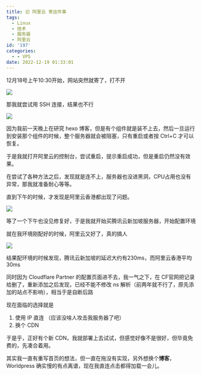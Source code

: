 ```yaml
---
title: 记 阿里云 寄这件事
tags:
  - Linux
  - 技术
  - 服务器
  - 阿里云
id: '197'
categories:
  - - VPS
date: 2022-12-19 01:33:01
---
```


12月18号上午10:30开始，网站突然就寄了，打不开

[![](https://blog.imwcr.cn/wp-content/uploads/2022/12/image-1.png)](https://blog.imwcr.cn/wp-content/uploads/2022/12/image-1.png)

那我就尝试用 SSH 连接，结果也不行

[![](https://blog.imwcr.cn/wp-content/uploads/2022/12/image-3.png)](https://blog.imwcr.cn/wp-content/uploads/2022/12/image-3.png)

因为我前一天晚上在研究 hexo 博客，但是有个组件就是装不上去，然后一旦运行到安装那个组件的时候，整个服务器就会被阻塞，只有重启或者按 Ctrl+C 才可以恢复。

于是我就打开阿里云的控制台，尝试重启，提示重启成功，但是重启仍然没有效果。

在尝试了各种方法之后，发现就是连不上，服务器也没进黑洞，CPU占用也没有异常，那我就准备耐心等等。

直到下午的时候，才发现是阿里云香港都出现了问题。

[![](https://blog.imwcr.cn/wp-content/uploads/2022/12/image-2.png)](https://blog.imwcr.cn/wp-content/uploads/2022/12/image-2.png)

等了一个下午也没见修复好，于是我就开始买腾讯云新加坡服务器，开始配置环境

就在我环境刚配好的时候，阿里云又好了，真的搞人

[![](https://blog.imwcr.cn/wp-content/uploads/2022/12/image-4.png)](https://blog.imwcr.cn/wp-content/uploads/2022/12/image-4.png)

结果配环境的时候发现，腾讯云新加坡的延迟大约有230ms，而阿里云香港平均30ms

同时因为 Cloudflare Partner 的配置页面进不去，我一气之下，在 CF官网把记录给删了，重新添加之后发现，已经不能不修改 ns 解析（前两年就不行了，原先添加的站点不影响），相当于是自断后路

现在面临的选择就是

1.  使用 IP 直连 （应该没啥人攻击我服务器了吧）
2.  换个 CDN

于是乎，正好有个新 CDN，我就部署上去试试，但感觉好像不是很好，但毕竟免费的，先凑合着用。

其实我一直有重写首页的想法，但一直在拖没有实现，另外想换个**博客**，Worldpress 确实慢的有点离谱，现在我直连点击都得加载一会儿。